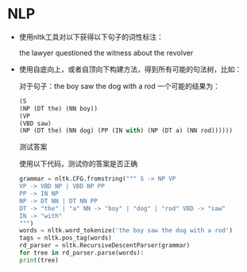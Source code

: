 # NLP

- 使用nltk工具对以下获得以下句子的词性标注：

  the lawyer questioned the witness about the revolver

- 使用自底向上，或者自顶向下构建方法，得到所有可能的句法树，比如：

  对于句子：the boy saw the dog with a rod 一个可能的结果为：

  ```python
  (S
  (NP (DT the) (NN boy))
  (VP
  (VBD saw)
  (NP (DT the) (NN dog) (PP (IN with) (NP (DT a) (NN rod))))))
  ```

  测试答案

  使用以下代码，测试你的答案是否正确

  ```python
  grammar = nltk.CFG.fromstring(""" S -> NP VP
  VP -> VBD NP | VBD NP PP
  PP -> IN NP
  NP -> DT NN | DT NN PP
  DT -> "the" | "a" NN -> "boy" | "dog" | "rod" VBD -> "saw"
  IN -> "with"
  """)
  words = nltk.word_tokenize('the boy saw the dog with a rod')
  tags = nltk.pos_tag(words)
  rd_parser = nltk.RecursiveDescentParser(grammar)
  for tree in rd_parser.parse(words):
  print(tree)
  ```
